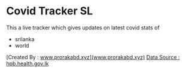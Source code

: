 # Covid Tracker SL

This a live tracker which gives updates on latest covid stats of

- srilanka
- world

[Created By : www.prorakabd.xyz](www.prorakabd.xyz)
[Data Source : hpb.health.gov.lk](hpb.health.gov.lk)
